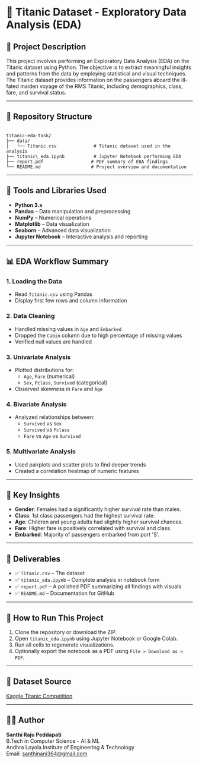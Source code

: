 # 🚢 Titanic Dataset - Exploratory Data Analysis (EDA)

## 📖 Project Description

This project involves performing an Exploratory Data Analysis (EDA) on the Titanic dataset using Python. The objective is to extract meaningful insights and patterns from the data by employing statistical and visual techniques. The Titanic dataset provides information on the passengers aboard the ill-fated maiden voyage of the RMS Titanic, including demographics, class, fare, and survival status.

---

## 📂 Repository Structure

```

titanic-eda-task/
├── data/
│   └── Titanic.csv              # Titanic dataset used in the analysis
├── titanic\_eda.ipynb           # Jupyter Notebook performing EDA
├── report.pdf                  # PDF summary of EDA findings
└── README.md                   # Project overview and documentation

```

---

## 🔧 Tools and Libraries Used

- **Python 3.x**
- **Pandas** – Data manipulation and preprocessing
- **NumPy** – Numerical operations
- **Matplotlib** – Data visualization
- **Seaborn** – Advanced data visualization
- **Jupyter Notebook** – Interactive analysis and reporting

---

## 📊 EDA Workflow Summary

### 1. **Loading the Data**
- Read `Titanic.csv` using Pandas
- Display first few rows and column information

### 2. **Data Cleaning**
- Handled missing values in `Age` and `Embarked`
- Dropped the `Cabin` column due to high percentage of missing values
- Verified null values are handled

### 3. **Univariate Analysis**
- Plotted distributions for:
  - `Age`, `Fare` (numerical)
  - `Sex`, `Pclass`, `Survived` (categorical)
- Observed skewness in `Fare` and `Age`

### 4. **Bivariate Analysis**
- Analyzed relationships between:
  - `Survived` vs `Sex`
  - `Survived` vs `Pclass`
  - `Fare` vs `Age` vs `Survived`

### 5. **Multivariate Analysis**
- Used pairplots and scatter plots to find deeper trends
- Created a correlation heatmap of numeric features

---

## 📌 Key Insights

- **Gender**: Females had a significantly higher survival rate than males.
- **Class**: 1st class passengers had the highest survival rate.
- **Age**: Children and young adults had slightly higher survival chances.
- **Fare**: Higher fare is positively correlated with survival and class.
- **Embarked**: Majority of passengers embarked from port 'S'.

---

## 📄 Deliverables

- ✅ `Titanic.csv` – The dataset
- ✅ `titanic_eda.ipynb` – Complete analysis in notebook form
- ✅ `report.pdf` – A polished PDF summarizing all findings with visuals
- ✅ `README.md` – Documentation for GitHub

---

## 🚀 How to Run This Project

1. Clone the repository or download the ZIP.
2. Open `titanic_eda.ipynb` using Jupyter Notebook or Google Colab.
3. Run all cells to regenerate visualizations.
4. Optionally export the notebook as a PDF using `File > Download as > PDF`.

---

## 🔗 Dataset Source

[Kaggle Titanic Competition](https://www.kaggle.com/c/titanic/data)

---

## 👨‍💻 Author

**Santhi Raju Peddapati**  
B.Tech in Computer Science - AI & ML  
Andhra Loyola Institute of Engineering & Technology  
Email: santhinani364@gmail.com
